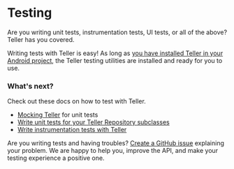 # Testing 

Are you writing unit tests, instrumentation tests, UI tests, or all of the above? Teller has you covered. 

Writing tests with Teller is easy! As long as [you have installed Teller in your Android project](install), the Teller testing utilities are installed and ready for you to use. 

### What's next? 

Check out these docs on how to test with Teller. 

* [Mocking Teller](testing_mocking_teller) for unit tests
* [Write unit tests for your Teller Repository subclasses](testing_repository_subclasses)
* [Write instrumentation tests with Teller](testing_instrumentation_tests)

Are you writing tests and having troubles? [Create a GitHub issue](https://github.com/levibostian/teller-android/issues/new) explaining your problem. We are happy to help you, improve the API, and make your testing experience a positive one. 
